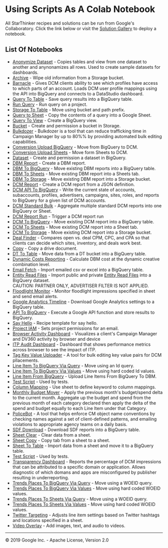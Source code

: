 # Using Scripts As A Colab Notebook

All StarThinker recipes and solutions can be run from Google's Collaboratory.
Click the link below or visit the [Solution Gallery](https://google.github.io/starthinker/) to deploy a notebook.

## List Of Notebooks
* [Anonymize Dataset](https://colab.research.google.com/github/google/starthinker/blob/master/colabs/anonymize.ipynb) - Copies tables and view from one dataset to another and anynonamizes all rows.  Used to create sample datasets for dashboards.
* [Archive](https://colab.research.google.com/github/google/starthinker/blob/master/colabs/archive.ipynb) - Wipe old information from a Storage bucket.
* [Barnacle](https://colab.research.google.com/github/google/starthinker/blob/master/colabs/barnacle.ipynb) - Gives DCM clients ability to see which profiles have access to which parts of an account. Loads DCM user profile mappings using the API into BigQuery and connects to a DataStudio dashboard.
* [Query To Table](https://colab.research.google.com/github/google/starthinker/blob/master/colabs/bigquery_query.ipynb) - Save query results into a BigQuery table.
* [Run Query](https://colab.research.google.com/github/google/starthinker/blob/master/colabs/bigquery_run_query.ipynb) - Run query on a project.
* [Storage To Table](https://colab.research.google.com/github/google/starthinker/blob/master/colabs/bigquery_storage.ipynb) - Move using bucket and path prefix.
* [Query to Sheet](https://colab.research.google.com/github/google/starthinker/blob/master/colabs/bigquery_to_sheet.ipynb) - Copy the contents of a query into a Google Sheet.
* [Query To View](https://colab.research.google.com/github/google/starthinker/blob/master/colabs/bigquery_view.ipynb) - Create a BigQuery view.
* [Bucket](https://colab.research.google.com/github/google/starthinker/blob/master/colabs/bucket.ipynb) - Create and permission a bucket in Storage.
* [Bulkdozer](https://colab.research.google.com/github/google/starthinker/blob/master/colabs/bulkdozer.ipynb) - Bulkdozer is a tool that can reduce trafficking time in Campaign Manager by up to 80%% by providing automated bulk editing capabilities.
* [Conversion Upload BigQuery](https://colab.research.google.com/github/google/starthinker/blob/master/colabs/conversion_upload_from_biguery.ipynb) - Move from BigQuery to DCM.
* [Conversion Upload Sheets](https://colab.research.google.com/github/google/starthinker/blob/master/colabs/conversion_upload_from_sheets.ipynb) - Move form Sheets to DCM.
* [Dataset](https://colab.research.google.com/github/google/starthinker/blob/master/colabs/dataset.ipynb) - Create and permission a dataset in BigQuery.
* [DBM Report](https://colab.research.google.com/github/google/starthinker/blob/master/colabs/dbm.ipynb) - Create a DBM report.
* [DBM To BigQuery](https://colab.research.google.com/github/google/starthinker/blob/master/colabs/dbm_to_bigquery.ipynb) - Move existing DBM reports into a BigQuery table.
* [DBM To Sheets](https://colab.research.google.com/github/google/starthinker/blob/master/colabs/dbm_to_sheets.ipynb) - Move existing DBM report into a Sheets tab.
* [DBM To Storage](https://colab.research.google.com/github/google/starthinker/blob/master/colabs/dbm_to_storage.ipynb) - Move existing DBM report into a Storage bucket.
* [DCM Report](https://colab.research.google.com/github/google/starthinker/blob/master/colabs/dcm.ipynb) - Create a DCM report from a JSON definition.
* [DCM API To BigQuery](https://colab.research.google.com/github/google/starthinker/blob/master/colabs/dcm_api_to_bigquery.ipynb) - Write the current state of accounts, subaccounts, profiles, advertisers, campaigns, sites, roles, and reports to BigQuery for a given list of DCM accounts.
* [DCM Standard Bulk](https://colab.research.google.com/github/google/starthinker/blob/master/colabs/dcm_bulk_standard.ipynb) - Aggregate multiple standard DCM reports into one BigQuery or Sheet.
* [DCM Report Run](https://colab.research.google.com/github/google/starthinker/blob/master/colabs/dcm_run.ipynb) - Trigger a DCM report run
* [DCM To BigQuery](https://colab.research.google.com/github/google/starthinker/blob/master/colabs/dcm_to_bigquery.ipynb) - Move existing DCM report into a BigQuery table.
* [DCM To Sheets](https://colab.research.google.com/github/google/starthinker/blob/master/colabs/dcm_to_sheets.ipynb) - Move existing DCM report into a Sheet tab.
* [DCM To Storage](https://colab.research.google.com/github/google/starthinker/blob/master/colabs/dcm_to_storage.ipynb) - Move existing DCM report into a Storage bucket.
* [Deal Finder](https://colab.research.google.com/github/google/starthinker/blob/master/colabs/deal_finder.ipynb) - Compares open vs. deal CPM, CPC, and CPA so that clients can decide which sites, inventory, and deals work best.
* [Copy](https://colab.research.google.com/github/google/starthinker/blob/master/colabs/drive_copy.ipynb) - Copy a drive document.
* [DT To Table](https://colab.research.google.com/github/google/starthinker/blob/master/colabs/dt.ipynb) - Move data from a DT bucket into a BigQuery table.
* [Dynamic Costs Reporting](https://colab.research.google.com/github/google/starthinker/blob/master/colabs/dynamic_costs.ipynb) - Calculate DBM cost at the dynamic creative combination level.
* [Email Fetch](https://colab.research.google.com/github/google/starthinker/blob/master/colabs/email_to_bigquery.ipynb) - Import emailed csv or excel into a BigQuery table.
* [Entity Read Files](https://colab.research.google.com/github/google/starthinker/blob/master/colabs/entity.ipynb) - Import public and private <a href='https://developers.google.com/bid-manager/guides/entity-read/format-v2' target='_blank'>Entity Read Files</a> into a BigQuery dataset.<br/>CAUTION: PARTNER ONLY, ADVERTISER FILTER IS NOT APPLIED.
* [Floodlight Monitor](https://colab.research.google.com/github/google/starthinker/blob/master/colabs/floodlight_monitor.ipynb) - Monitor floodlight impressions specified in sheet and send email alerts.
* [Google Analytics Timeline](https://colab.research.google.com/github/google/starthinker/blob/master/colabs/ga_timeline.ipynb) - Download Google Analytics settings to a BigQuery table.
* [API To BigQuery](https://colab.research.google.com/github/google/starthinker/blob/master/colabs/google_api_to_bigquery.ipynb) - Execute a Google API function and store results to BigQuery.
* [Say Hello](https://colab.research.google.com/github/google/starthinker/blob/master/colabs/hello.ipynb) - Recipe template for say hello.
* [Project IAM](https://colab.research.google.com/github/google/starthinker/blob/master/colabs/iam.ipynb) - Sets project permissions for an email.
* [Browser Activity Dashboard](https://colab.research.google.com/github/google/starthinker/blob/master/colabs/itp.ipynb) - Visualizes a client's Campaign Manager and DV360 activity by browser and device
* [ITP Audit Dashboard](https://colab.research.google.com/github/google/starthinker/blob/master/colabs/itp_audit.ipynb) - Dashboard that shows performance metrics across browser to see the impact of ITP.
* [Tag Key Value Uploader](https://colab.research.google.com/github/google/starthinker/blob/master/colabs/kv_uploader.ipynb) - A tool for bulk editing key value pairs for DCM pllacements.
* [Line Item To BigQuery Via Query](https://colab.research.google.com/github/google/starthinker/blob/master/colabs/lineitem_read_to_bigquery_via_query.ipynb) - Move using an Id query.
* [Line Item To BigQuery Via Values](https://colab.research.google.com/github/google/starthinker/blob/master/colabs/lineitem_read_to_bigquery_via_value.ipynb) - Move using hard coded Id values.
* [Line Item From BigQuery](https://colab.research.google.com/github/google/starthinker/blob/master/colabs/lineitem_write_from_bigquery.ipynb) - Upload Line Items From BigQuery To DBM.
* [Test Script](https://colab.research.google.com/github/google/starthinker/blob/master/colabs/manual.ipynb) - Used by tests.
* [Column Mapping](https://colab.research.google.com/github/google/starthinker/blob/master/colabs/mapping.ipynb) - Use sheet to define keyword to column mappings.
* [Monthly Budget Mover](https://colab.research.google.com/github/google/starthinker/blob/master/colabs/monthly_budget_mover.ipynb) - Apply the previous month's budget/spend delta to the current month.  Aggregate up the budget and spend from the previous month of each category declared then apply the delta of the spend and budget equally to each Line Item under that Category.
* [PoliceBot](https://colab.research.google.com/github/google/starthinker/blob/master/colabs/policebot.ipynb) - A tool that helps enforce CM object name conventions by checking names against a set of client-defined patterns, and emailing violations to appropriate agency teams on a daily basis.
* [SDF Download](https://colab.research.google.com/github/google/starthinker/blob/master/colabs/sdf_to_bigquery.ipynb) - Download SDF reports into a BigQuery table.
* [Sheet Clear](https://colab.research.google.com/github/google/starthinker/blob/master/colabs/sheets_clear.ipynb) - Clear data from a sheet.
* [Sheet Copy](https://colab.research.google.com/github/google/starthinker/blob/master/colabs/sheets_copy.ipynb) - Copy tab from a sheet to a sheet.
* [Sheet To Table](https://colab.research.google.com/github/google/starthinker/blob/master/colabs/sheets_to_bigquery.ipynb) - Import data from a sheet and move it to a BigQuery table.
* [Test Script](https://colab.research.google.com/github/google/starthinker/blob/master/colabs/test.ipynb) - Used by tests.
* [Transparency Dashboard](https://colab.research.google.com/github/google/starthinker/blob/master/colabs/transparency.ipynb) - Reports the percentage of DCM impressions that can be attributed to a specific domain or application.  Allows diagnostic of which domans and apps are misconfigured by publisher resulting in underreporting.
* [Trends Places To BigQuery Via Query](https://colab.research.google.com/github/google/starthinker/blob/master/colabs/trends_places_to_bigquery_via_query.ipynb) - Move using a WOEID query.
* [Trends Places To BigQuery Via Values](https://colab.research.google.com/github/google/starthinker/blob/master/colabs/trends_places_to_bigquery_via_value.ipynb) - Move using hard coded WOEID values.
* [Trends Places To Sheets Via Query](https://colab.research.google.com/github/google/starthinker/blob/master/colabs/trends_places_to_sheets_via_query.ipynb) - Move using a WOEID query.
* [Trends Places To Sheets Via Values](https://colab.research.google.com/github/google/starthinker/blob/master/colabs/trends_places_to_sheets_via_value.ipynb) - Move using hard coded WOEID values.
* [Twitter Targeting](https://colab.research.google.com/github/google/starthinker/blob/master/colabs/twitter.ipynb) - Adjusts line item settings based on Twitter hashtags and locations specified in a sheet.
* [Video Overlay](https://colab.research.google.com/github/google/starthinker/blob/master/colabs/video.ipynb) - Add images, text, and audio to videos.
---
&copy; 2019 Google Inc. - Apache License, Version 2.0
